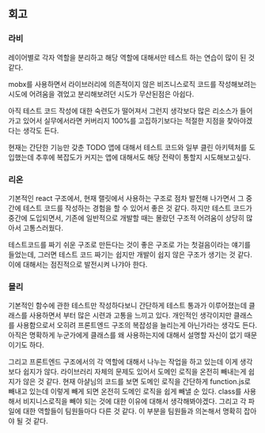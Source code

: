 ## 회고 

### 라비
레이어별로 각자 역할을 분리하고 해당 역할에 대해서만 테스트 하는 연습이 많이 된 것 같다.

mobx를 사용하면서 라이브러리에 의존적이지 않은 비즈니스로직 코드를 작성해보려는 시도에 어려움을 겪었고 분리해보려던 시도가 무산된점은 아쉽다.

아직 테스트 코드 작성에 대한 숙련도가 떨어져서 그런지 생각보다 많은 리소스가 들어가고 있어서 실무에서라면 커버리지 100%를 고집하기보다는 적절한 지점을 찾아야겠다는 생각도 든다.

현재는 간단한 기능만 갖춘 TODO 앱에 대해서 테스트 코드와 일부 클린 아키텍처를 도입했는데 추후에 복잡도가 커지는 앱에 대해서도 해당 전략이 통할지 시도해보고싶다.


### 리온
기본적인 react 구조에서, 현재 랠릿에서 사용하는 구조로 점차 발전해 나가면서 그 중간에 테스트 코드를 작성하는 경험을 할 수 있어서 좋은 것 같다.
하지만 테스트 코드가 중간에 도입되면서, 기존에 일반적으로 개발할 때는 몰랐던 구조적 어려움이 상당히 많아서 고통스러웠다.

테스트코드를 짜기 쉬운 구조로 만든다는 것이 좋은 구조로 가는 첫걸음이라는 얘기를 들었는데, 그러면 테스트 코드 짜기는 쉽지만 개발이 쉽지 않은 구조가 생기는 것 같다. 이에 대해서는 점진적으로 발전시켜 나갸아 한다.

### 몰리
기본적인 함수에 관한 테스트만 작성하다보니 간단하게 테스트 통과가 이루어졌는데 
클래스를 사용하면서 부터 많은 시련과 고통을 느끼고 있다. 개인적인 생각이지만 
클래스를 사용함으로서 오히려 프론트엔드 구조의 복잡성을 늘리는게 아닌가라는 생각도 든다.
아직은 명확하게 누군가에게 클래스를 왜 사용하는지에 대해서 설명할 자신이 없기 때문이기도 하다.

그리고 프론트엔드 구조에서의 각 역할에 대해서 나누는 작업을 하고 있는데 이게 생각보다 쉽지가 않다. 
라이브러리 자체의 문제도 있어서 도메인 로직을 온전히 빼내는게 쉽지가 않은 것 같다. 현재 아샬님의 코드를 보면
도메인 로직을 간단하게 function.js로 빼내고 있는데 이렇게 빼게 되면 온전히 도메인 로직을 쉽게 빼낼 순 있다.
class를 사용해서 비지니스로직을 빼야 되는 것에 대한 이유에 대해서 생각해봐야겠다. 
그리고 각 파일에 대한 역할들이 팀원들마다 다른 것 같다. 이 부분을 팀원들과 의논해서 명확히 잡아야 될 것 같다.
